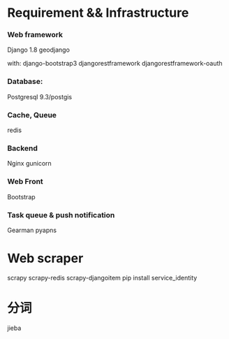 # Requirement && Infrastructure 
 
### Web framework
Django 1.8
geodjango

with:
django-bootstrap3
djangorestframework
djangorestframework-oauth

### Database:
Postgresql 9.3/postgis

### Cache, Queue
redis

### Backend
Nginx 
gunicorn

### Web Front
Bootstrap

### Task queue & push notification
Gearman
pyapns

# Web scraper
scrapy
scrapy-redis
scrapy-djangoitem
pip install service_identity

# 分词
jieba